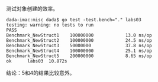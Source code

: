测试对象创建的效率。

    dada-imac:misc dada$ go test -test.bench="." labs03
    testing: warning: no tests to run
    PASS
    Benchmark_NewStruct1    100000000            13.0 ns/op
    Benchmark_NewStruct2    100000000            24.5 ns/op
    Benchmark_NewStruct3    50000000             37.8 ns/op
    Benchmark_NewStruct4    100000000            25.1 ns/op
    Benchmark_NewStruct5    200000000            8.65 ns/op
    ok  	labs03	10.872s

结论：5和4的结果比较意外。